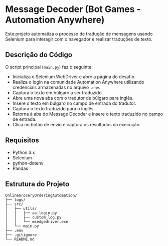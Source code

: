 # Message Decoder (Bot Games - Automation Anywhere)

Este projeto automatiza o processo de tradução de mensagens usando Selenium para interagir com o navegador e realizar traduções de texto.

## Descrição do Código

O script principal (`main.py`) faz o seguinte:
- Inicializa o Selenium WebDriver e abre a página do desafio.
- Realiza o login na comunidade Automation Anywhere utilizando credenciais armazenadas no arquivo `.env`.
- Captura o texto em búlgaro a ser traduzido.
- Abre uma nova aba com o tradutor de búlgaro para inglês.
- Insere o texto em búlgaro no campo de entrada do tradutor.
- Captura o texto traduzido para o inglês.
- Retorna à aba do Message Decoder e insere o texto traduzido no campo de entrada.
- Clica no botão de envio e captura os resultados da execução.

## Requisitos

- Python 3.x
- Selenium
- python-dotenv
- Pandas

## Estrutura do Projeto

```
OnlineGroceryOrderingAutomation/
├── logs/
├── src/
│   ├── utils/
│   │   ├── aa_login.py
│   │   ├── custom_log.py
│   │   └── msedgedriver.exe
│   └── main.py
├── .env
├── .gitignore
└── README.md
```
